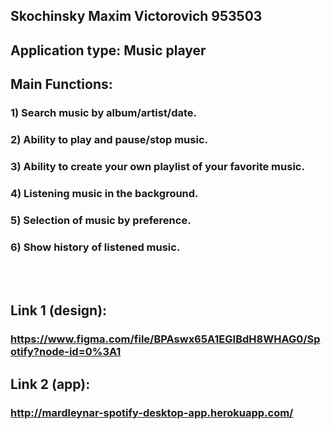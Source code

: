 ## Skochinsky Maxim Victorovich 953503## Application type: Music player## Main Functions:### 1) Search music by album/artist/date.### 2) Ability to play and pause/stop music.### 3) Ability to create your own playlist of your favorite music.### 4) Listening music in the background.### 5) Selection of music by preference.### 6) Show history of listened music.<br /><br /> ## Link 1 (design): ### https://www.figma.com/file/BPAswx65A1EGIBdH8WHAG0/Spotify?node-id=0%3A1## Link 2 (app):### http://mardleynar-spotify-desktop-app.herokuapp.com/